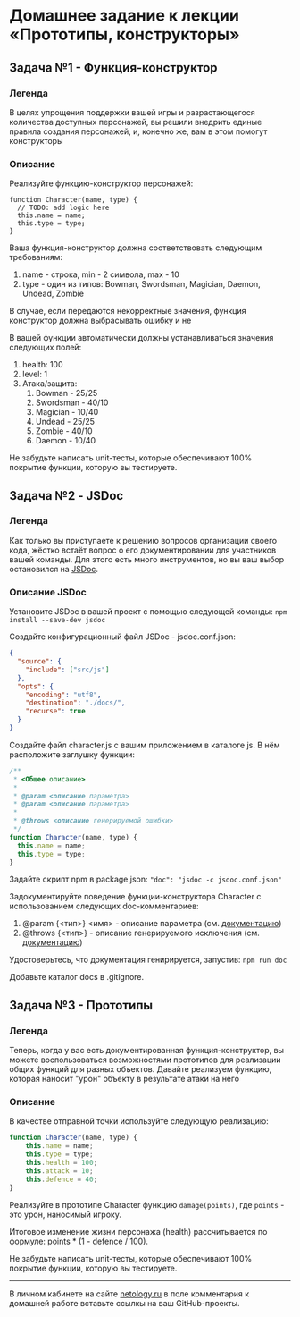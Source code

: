 # Домашнее задание к лекции «Прототипы, конструкторы»

## Задача №1 - Функция-конструктор

### Легенда

В целях упрощения поддержки вашей игры и разрастающегося количества доступных персонажей, вы решили внедрить единые правила создания персонажей, и, конечно же, вам в этом помогут конструкторы

### Описание

Реализуйте функцию-конструктор персонажей:
```javascript=
function Character(name, type) {
  // TODO: add logic here
  this.name = name;
  this.type = type;
}
```

Ваша функция-конструктор должна соответствовать следующим требованиям:
1. name - строка, min - 2 символа, max - 10
1. type - один из типов: Bowman, Swordsman, Magician, Daemon, Undead, Zombie

В случае, если передаются некорректные значения, функция конструктор должна выбрасывать ошибку и не 

В вашей функции автоматически должны устанавливаться значения следующих полей:
1. health: 100
1. level: 1
1. Атака/защита:
    1. Bowman - 25/25
    1. Swordsman - 40/10
    1. Magician - 10/40
    1. Undead - 25/25
    1. Zombie - 40/10
    1. Daemon - 10/40

Не забудьте написать unit-тесты, которые обеспечивают 100% покрытие функции, которую вы тестируете.

## Задача №2 - JSDoc

### Легенда

Как только вы приступаете к решению вопросов организации своего кода, жёстко встаёт вопрос о его документировании для участников вашей команды. Для этого есть много инструментов, но вы ваш выбор остановился на [JSDoc](http://usejsdoc.org).

### Описание JSDoc

Установите JSDoc в вашей проект с помощью следующей команды:
`npm install --save-dev jsdoc`

Создайте конфигурационный файл JSDoc - jsdoc.conf.json:
```json
{
  "source": {
    "include": ["src/js"]
  },
  "opts": {
    "encoding": "utf8",
    "destination": "./docs/",
    "recurse": true
  }
}
```
Создайте файл character.js с вашим приложением в каталоге js. В нём расположите заглушку функции:
```javascript
/**
 * <Общее описание>
 * 
 * @param <описание параметра>
 * @param <описание параметра>
 * 
 * @throws <описание генерируемой ошибки>
 */ 
function Character(name, type) {
  this.name = name;
  this.type = type;
}
```

Задайте скрипт npm в package.json:
`"doc": "jsdoc -c jsdoc.conf.json"`


Задокументируйте поведение функции-конструктора Character с использованием следующих doc-комментариев:
1. @param {<тип>} <имя> - описание параметра (см. [документацию](http://usejsdoc.org/tags-param.html))
1. @throws {<тип>} - описание генерируемого исключения (см. [документацию](http://usejsdoc.org/tags-throws.html))

Удостоверьтесь, что документация генирируется, запустив:
`npm run doc`

Добавьте каталог docs в .gitignore.

## Задача №3 - Прототипы

### Легенда

Теперь, когда у вас есть документированная функция-конструктор, вы можете воспользоваться возможностями прототипов для реализации общих функций для разных объектов. Давайте реализуем функцию, которая наносит "урон" объекту в результате атаки на него

### Описание

В качестве отправной точки используйте следующую реализацию:
```javascript
function Character(name, type) {
    this.name = name;
    this.type = type;
    this.health = 100;
    this.attack = 10;
    this.defence = 40;
}
```

Реализуйте в прототипе Character функцию `damage(points)`, где `points` - это урон, наносимый игроку.

Итоговое изменение жизни персонажа (health) рассчитывается по формуле: points * (1 - defence / 100).

Не забудьте написать unit-тесты, которые обеспечивают 100% покрытие функции, которую вы тестируете.

---
В личном кабинете на сайте [netology.ru](http://netology.ru/) в поле комментария к домашней работе вставьте ссылкы на ваш GitHub-проекты.